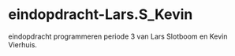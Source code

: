 # eindopdracht-Lars.S_Kevin
eindopdracht programmeren periode 3 van Lars Slotboom en Kevin Vierhuis.
